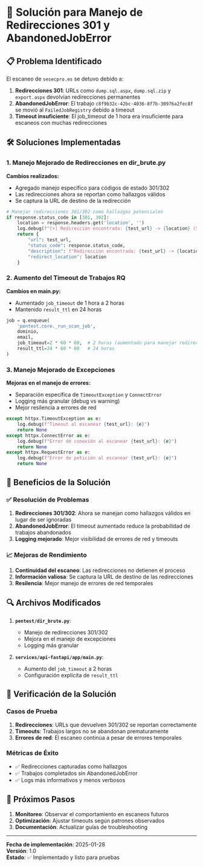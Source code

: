 # 🔄 Solución para Manejo de Redirecciones 301 y AbandonedJobError

## 📋 Problema Identificado

El escaneo de `sesecpro.es` se detuvo debido a:

1. **Redirecciones 301**: URLs como `dump.sql.aspx`, `dump.sql.zip` y `export.aspx` devolvían redirecciones permanentes
2. **AbandonedJobError**: El trabajo `c8f9b32c-42bc-4036-8f7b-30976a2fec8f` se movió al `FailedJobRegistry` debido a timeout
3. **Timeout insuficiente**: El job_timeout de 1 hora era insuficiente para escaneos con muchas redirecciones

## 🛠️ Soluciones Implementadas

### 1. Manejo Mejorado de Redirecciones en dir_brute.py

**Cambios realizados:**
- Agregado manejo específico para códigos de estado 301/302
- Las redirecciones ahora se reportan como hallazgos válidos
- Se captura la URL de destino de la redirección

```python
# Manejar redirecciones 301/302 como hallazgos potenciales
if response.status_code in [301, 302]:
    location = response.headers.get('location', '')
    log.debug(f"[+] Redirección encontrada: {test_url} -> {location} (Status: {response.status_code})")
    return {
        "url": test_url,
        "status_code": response.status_code,
        "description": f"Redirección encontrada: {test_url} -> {location}",
        "redirect_location": location
    }
```

### 2. Aumento del Timeout de Trabajos RQ

**Cambios en main.py:**
- Aumentado `job_timeout` de 1 hora a 2 horas
- Mantenido `result_ttl` en 24 horas

```python
job = q.enqueue(
    'pentest.core._run_scan_job', 
    dominio, 
    email,
    job_timeout=2 * 60 * 60,  # 2 horas (aumentado para manejar redirecciones)
    result_ttl=24 * 60 * 60   # 24 horas
)
```

### 3. Manejo Mejorado de Excepciones

**Mejoras en el manejo de errores:**
- Separación específica de `TimeoutException` y `ConnectError`
- Logging más granular (debug vs warning)
- Mejor resilencia a errores de red

```python
except httpx.TimeoutException as e:
    log.debug(f"Timeout al escanear {test_url}: {e}")
    return None
except httpx.ConnectError as e:
    log.debug(f"Error de conexión al escanear {test_url}: {e}")
    return None
except httpx.RequestError as e:
    log.debug(f"Error de petición al escanear {test_url}: {e}")
    return None
```

## 🎯 Beneficios de la Solución

### ✅ Resolución de Problemas
1. **Redirecciones 301/302**: Ahora se manejan como hallazgos válidos en lugar de ser ignoradas
2. **AbandonedJobError**: El timeout aumentado reduce la probabilidad de trabajos abandonados
3. **Logging mejorado**: Mejor visibilidad de errores de red y timeouts

### 📈 Mejoras de Rendimiento
1. **Continuidad del escaneo**: Las redirecciones no detienen el proceso
2. **Información valiosa**: Se captura la URL de destino de las redirecciones
3. **Resilencia**: Mejor manejo de errores de red temporales

## 🔍 Archivos Modificados

1. **`pentest/dir_brute.py`**:
   - Manejo de redirecciones 301/302
   - Mejora en el manejo de excepciones
   - Logging más granular

2. **`services/api-fastapi/app/main.py`**:
   - Aumento del `job_timeout` a 2 horas
   - Configuración explícita de `result_ttl`

## 🧪 Verificación de la Solución

### Casos de Prueba
1. **Redirecciones**: URLs que devuelven 301/302 se reportan correctamente
2. **Timeouts**: Trabajos largos no se abandonan prematuramente
3. **Errores de red**: El escaneo continúa a pesar de errores temporales

### Métricas de Éxito
- ✅ Redirecciones capturadas como hallazgos
- ✅ Trabajos completados sin AbandonedJobError
- ✅ Logs más informativos y menos verbosos

## 🚀 Próximos Pasos

1. **Monitoreo**: Observar el comportamiento en escaneos futuros
2. **Optimización**: Ajustar timeouts según patrones observados
3. **Documentación**: Actualizar guías de troubleshooting

---

**Fecha de implementación**: 2025-01-28  
**Versión**: 1.0  
**Estado**: ✅ Implementado y listo para pruebas
